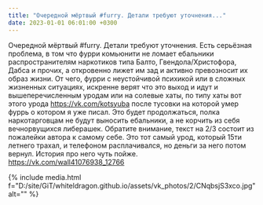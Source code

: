 ```yaml
---
title: "Очередной мёртвый #furry. Детали требуют уточнения..."
date: 2023-01-01 06:01:00 +0300
---
```


Очередной мёртвый #furry. Детали требуют уточнения.
Есть серьёзная проблема, в том что фурри комьюнити не ломает ебальники распространителям наркотиков типа Балто, Гвендола/Христофора, Дабса и прочих, а откровенно лижет им зад и активно превозносит их образ жизни.
От чего, фурри с неустойчивой психикой или в сложных жизненных ситуациях, искренне верят что это выход и идут и вышеперечисленным уродам или на солевые хаты, по типу хаты вот этого урода https://vk.com/kotsyuba после тусовки на которой умер фуррь о котором я уже писал.
Это будет продолжаться, полка наркотарговцам не будут выносить ебальники, а не корчить из себя вечнорвущихся либерашек.
Обратите внимание, текст на 2/3 состоит из пожалейки автора к самому себе. Это тот самый урод, который 15ти летнего трахал, и телефоном расплачивался, но деньги за него потом вернул. История про него чуть пойже. https://vk.com/wall41076938_12766

{% include media.html f="D:/site/GiT/whiteldragon.github.io/assets/vk_photos/2/CNqbsjS3xco.jpg" alt="" %}
